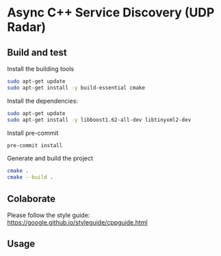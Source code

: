 # Async C++ Service Discovery (UDP Radar)

## Build and test

Install the building tools

```bash
sudo apt-get update
sudo apt-get install -y build-essential cmake
```

Install the dependencies:

```bash
sudo apt-get update
sudo apt-get install -y libboost1.62-all-dev libtinyxml2-dev
```

Install pre-commit

```bash
pre-commit install
```

Generate and build the project

```bash
cmake .
cmake --build .
```

## Colaborate

Please follow the style guide:
https://google.github.io/styleguide/cppguide.html

## Usage
